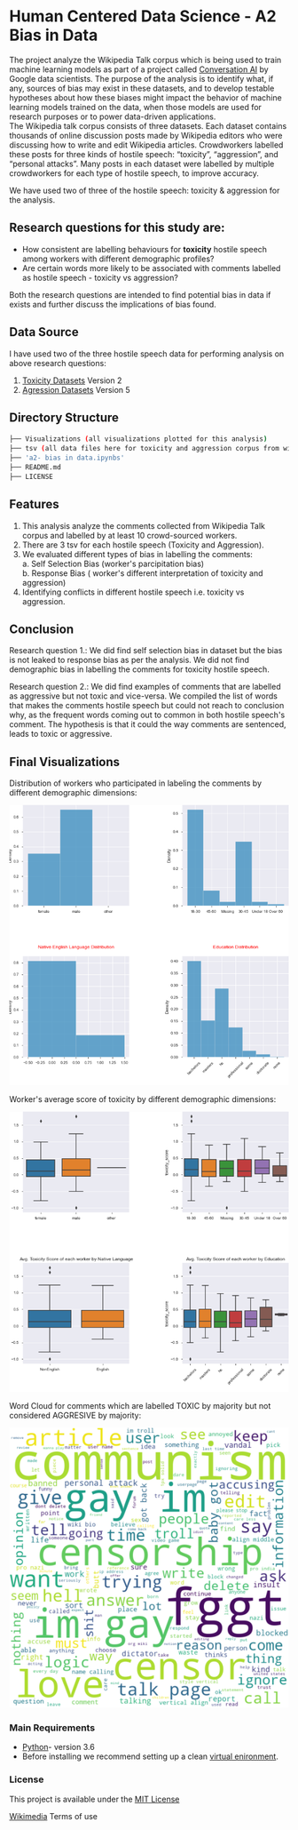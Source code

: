 
# Human Centered Data Science - A2 Bias in Data

The project analyze the Wikipedia Talk corpus which is being used to train machine learning models as part of a project called [Conversation AI](https://conversationai.github.io/)  by Google data scientists. The purpose of the analysis is to identify what, if any, sources of bias may exist in these datasets, and to develop testable hypotheses about how these biases might impact the behavior of machine learning models trained on the data, when those models are used for research purposes or to power data-driven applications.  
The <a id="https://meta.wikimedia.org/wiki/Research:Detox/Data_Release">Wikipedia talk corpus </a> consists of three datasets. Each dataset contains thousands of online discussion posts made by Wikipedia editors who were discussing how to write and edit Wikipedia articles. Crowdworkers labelled these posts for three kinds of hostile speech: “toxicity”, “aggression”, and “personal attacks”. Many posts in each dataset were labelled by multiple crowdworkers for each type of hostile speech, to improve accuracy.  
  
We have used two of three of the hostile speech: toxicity & aggression for the analysis. 

## Research questions for this study are:  
* How consistent are labelling behaviours for <b> toxicity</b> hostile speech among workers with different demographic profiles?  
* Are certain words more likely to be associated with comments labelled as hostile speech - toxicity vs aggression?

Both the research questions are intended to find potential bias in data if exists and further discuss the implications of bias found.

## Data Source
I have used two of the three hostile speech data for performing analysis on above research questions:
1. [Toxicity Datasets](https://figshare.com/articles/Wikipedia_Talk_Labels_Toxicity/4563973) Version 2
2. [Agression Datasets](https://figshare.com/articles/dataset/Wikipedia_Talk_Labels_Aggression/4267550) Version 5

## Directory Structure
```bash
├── Visualizations (all visualizations plotted for this analysis)
├── tsv (all data files here for toxicity and aggression corpus from wikipedia talks)
├── 'a2- bias in data.ipynbs'
├── README.md
├── LICENSE

```

## Features
1. This analysis analyze the comments collected from Wikipedia Talk corpus and labelled by at least 10 crowd-sourced workers.
2. There are 3 tsv for each hostile speech (Toxicity and Aggression).
3. We evaluated different types of bias in labelling the comments:<br/>
      a. Self Selection Bias (worker's parcipitation bias)  <br/>
      b. Response Bias ( worker's different interpretation of toxicity and aggression)  <br/>
4. Identifying conflicts in different hostile speech i.e. toxicity vs aggression.

## Conclusion
Research question 1.: We did find self selection bias in dataset but the bias is not leaked to response bias as per the analysis. We did not find demographic bias in labelling the comments for toxicity hostile speech.

Research question 2.: We did find examples of comments that are labelled as aggressive but not toxic and vice-versa. We compiled the list of words that makes the comments hostile speech but could not reach to conclusion why, as the frequent words coming out to common in both hostile speech's comment. The hypothesis is that it could the way comments are sentenced, leads to toxic or aggressive. 

## Final Visualizations
Distribution of workers who participated in labeling the comments by different demographic dimensions:

![Distribution of workers by different demographic dimensions](https://github.com/Arora-Dhruv/data-512/blob/main/data-512-a2/Visualizations/Workers%20participations.png)

Worker's average score of toxicity by different demographic dimensions:

![Distribution of workers by different demographic dimensions](https://github.com/Arora-Dhruv/data-512/blob/main/data-512-a2/Visualizations/Workers%20average%20score%20of%20all%20comments.png)

Word Cloud for comments which are labelled TOXIC by majority but not considered AGGRESIVE by majority:

![Word Cloud](https://github.com/Arora-Dhruv/data-512/blob/main/data-512-a2/Visualizations/Word%20Cloud%20from%20TOXIC%20comments%20that%20are%20not%20AGGRESSIVE.png)

### Main Requirements
* [Python](https://www.python.org/)- version 3.6
* Before installing we recommend setting up a clean [virtual enironment](https://docs.python.org/3.6/tutorial/venv.html).
  
### License
This project is available under the [MIT License](https://github.com/Arora-Dhruv/data-512/blob/main/data-512-a2/LICENSE)

[Wikimedia](https://foundation.wikimedia.org/wiki/Terms_of_Use/en) Terms of use

